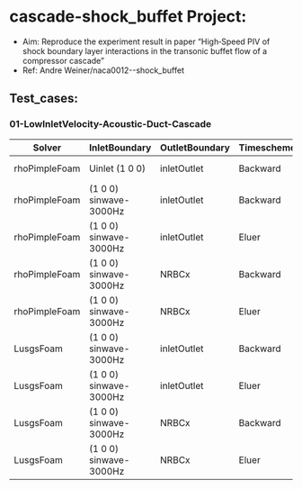 # cascade-shock_buffet Project:
- Aim: Reproduce the experiment result in paper “High‐Speed PIV of shock boundary layer interactions in the transonic buffet flow of a compressor cascade”
- Ref: Andre Weiner/naca0012--shock_buffet 




## Test_cases:

### 01-LowInletVelocity-Acoustic-Duct-Cascade
Solver | InletBoundary |  OutletBoundary | Timescheme   | TurbulenceScheme |divSchemes|  Effeciency |   Info |
|-------------|--------------| -------------|  ---------------|----------------- | -------- | ---------- |-------|
|rhoPimpleFoam| Uinlet (1 0 0) | inletOutlet | Backward | IDDES,S-A |  div(phi,U):Gauss MinmodV| 69s,40cores,0.025s,1.0e-6s,97,664 cells  | [01.gif](https://github.com/jiaqiwang969/DLR-buffet/blob/main/Workspace/run/01-DLR-buffet/result/01.gif) |
|rhoPimpleFoam| (1 0 0) sinwave-3000Hz | inletOutlet | Backward | IDDES,S-A | div(phi,U):Gauss MinmodV| ... | ... |
|rhoPimpleFoam| (1 0 0) sinwave-3000Hz | inletOutlet | Eluer | IDDES,S-A |div(phi,U):Gauss MinmodV|   ... | ... |
|rhoPimpleFoam| (1 0 0) sinwave-3000Hz | NRBCx | Backward | IDDES,S-A |div(phi,U):Gauss MinmodV|   ... | ... |
|rhoPimpleFoam| (1 0 0) sinwave-3000Hz | NRBCx | Eluer | IDDES,S-A | div(phi,U):Gauss MinmodV|  ... | ... |
|LusgsFoam| (1 0 0) sinwave-3000Hz | inletOutlet | Backward | IDDES,S-A | div(phi,U):Gauss MinmodV| ... | ... |
|LusgsFoam| (1 0 0) sinwave-3000Hz | inletOutlet | Eluer | IDDES,S-A |div(phi,U):Gauss MinmodV|   ... | ... |
|LusgsFoam| (1 0 0) sinwave-3000Hz | NRBCx | Backward | IDDES,S-A |div(phi,U):Gauss MinmodV|   ... | ... |
|LusgsFoam| (1 0 0) sinwave-3000Hz | NRBCx | Eluer | IDDES,S-A |div(phi,U):Gauss MinmodV|   ... | ... |






